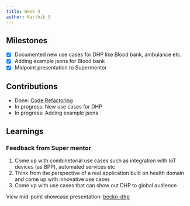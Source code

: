 ```yaml
---
title: Week 4
author: Karthik S
---
```


## Milestones

- [x] Documented new use cases for DHP like Blood bank, ambulance etc.
- [x] Adding example jsons for Blood bank
- [x] Midpoint presentation to Supermentor

## Contributions

- Done: [Code Refactoring](https://github.com/karthiks373/DHP-Specs/tree/refactor)
- In progress: New use cases for DHP
- In progress: Adding example jsons

## Learnings

### Feedback from Super mentor

1. Come up with combinetorial use cases such as integration with IoT devices (as BPP), automated services etc
2. Think from the perspective of a real application built on health domain and come up with innovative use cases
3. Come up with use cases that can show out DHP to global audience

View mid-point showcase presentation: [beckn-dhp](https://www.canva.com/design/DAFp2O0NoNo/16dGyWp4mdccPxtmyylw1Q/view?utm_content=DAFp2O0NoNo&utm_campaign=designshare&utm_medium=link&utm_source=publishsharelink)
